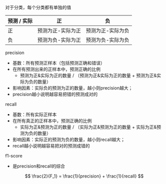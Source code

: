 对于分类，每个分类都有单独的值



| 预测 / 实际 | 正                | 负                |
| ----------- | ----------------- | ----------------- |
| 正          | 预测为正-实际为正 | 预测为正-实际为负 |
| 负          | 预测为负-实际为正 | 预测为负-实际为负 |



precision

- 基数：所有预测正样本（包括预测正确和错误）
- 在所有预测出来的正样本中，预测正确的比例
  - 预测为正&实际为正的数量 / （预测为正&实际为正的数量 + 预测为正&实际为负的数量）
- 影响因素：实际负的预测为正的数量，越小则precision越大；
- precision越小说明越容易把错的预测成对的



recall

- 基数：所有实际正样本
- 在所有真正的正样本中，预测正确的比例
  - 实际为正&预测为正的数量 / （实际为正&预测为正的数量 + 实际为正&预测为负的数量）
- 影响因素：实际正的预测为负的数量，越小则recall越大；
- recall越小说明越容易把对的预测成错的



f1-score

- 是precision和recall的综合

$$
\frac{2}{F_1} = \frac{1}{precision} + \frac{1}{recall}
$$

